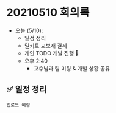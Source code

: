 # 20210510 회의록

- 오늘 (5/10): 
    - 일정 정리
    - 밀키트 교보재 결제
    - 개인 TODO 개발 진행 :punch:
    - 오후 2:40 
        - 교수님과 팀 미팅 & 개발 상황 공유 
    
## :white_check_mark: 일정 정리
```
업로드 예정
```